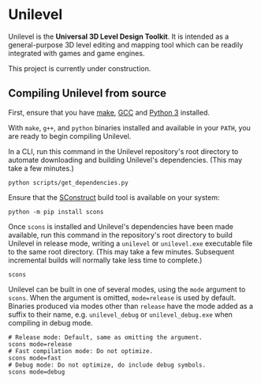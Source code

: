 # Unilevel

Unilevel is the **Universal 3D Level Design Toolkit**. It is intended as a general-purpose 3D level editing and mapping tool which can be readily integrated with games and game engines.

This project is currently under construction.

## Compiling Unilevel from source

First, ensure that you have [make](https://www.gnu.org/software/make/), [GCC](https://gcc.gnu.org/) and [Python 3](https://www.python.org/downloads/) installed.

With `make`, `g++`, and `python` binaries installed and available in your `PATH`, you are ready to begin compiling Unilevel.

In a CLI, run this command in the Unilevel repository's root directory to automate downloading and building Unilevel's dependencies. (This may take a few minutes.)

```
python scripts/get_dependencies.py
```

Ensure that the [SConstruct](https://scons.org/doc/production/HTML/scons-user/ch01s02.html) build tool is available on your system:

```
python -m pip install scons
```

Once `scons` is installed and Unilevel's dependencies have been made available, run this command in the repository's root directory to build Unilevel in release mode, writing a `unilevel` or `unilevel.exe` executable file to the same root directory. (This may take a few minutes. Subsequent incremental builds will normally take less time to complete.)

```
scons
```

Unilevel can be built in one of several modes, using the `mode` argument to `scons`. When the argument is omitted, `mode=release` is used by default. Binaries produced via modes other than `release` have the mode added as a suffix to their name, e.g. `unilevel_debug` or `unilevel_debug.exe` when compiling in debug mode.

```
# Release mode: Default, same as omitting the argument.
scons mode=release
# Fast compilation mode: Do not optimize.
scons mode=fast
# Debug mode: Do not optimize, do include debug symbols.
scons mode=debug
```
